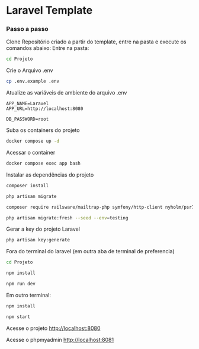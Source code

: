 
# Laravel Template

### Passo a passo
Clone Repositório criado a partir do template, entre na pasta e execute os comandos abaixo:
Entre na pasta:
```sh
cd Projeto
```

Crie o Arquivo .env
```sh
cp .env.example .env
```

Atualize as variáveis de ambiente do arquivo .env
```dosini
APP_NAME=Laravel
APP_URL=http://localhost:8080

DB_PASSWORD=root
```

Suba os containers do projeto
```sh
docker compose up -d
```
Acessar o container
```sh
docker compose exec app bash
```
Instalar as dependências do projeto
```sh
composer install
```

```sh
php artisan migrate
```

```sh
composer require railsware/mailtrap-php symfony/http-client nyholm/psr7
```

```sh
php artisan migrate:fresh --seed --env=testing
```

Gerar a key do projeto Laravel

```sh
php artisan key:generate
```
Fora do terminal do laravel (em outra aba de terminal de preferencia)
```sh
cd Projeto
```
```sh
npm install
```
```sh
npm run dev
```
Em outro terminal:
```sh
npm install
```
```sh
npm start
```

Acesse o projeto
[http://localhost:8080](http://localhost:8080)

Acesse o phpmyadmin
[http://localhost:8081](http://localhost:8081)

